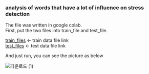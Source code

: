 ### analysis of words that have a lot of influence on stress detection

The file was written in google colab.  
First, put the two files into train_file and test_file.

[train_files](https://github.com/Haeun-Y/stress-detection/blob/main/dreaddit-train.csv)  <- train data file link  
[test_files](https://github.com/Haeun-Y/stress-detection/blob/main/dreaddit-test.csv)  <- test data file link

And just run, you can see the picture as below

![다운로드 (1)](https://user-images.githubusercontent.com/66423140/208301343-70c79f15-1346-41a5-acbc-29e06bb4a40e.png)

